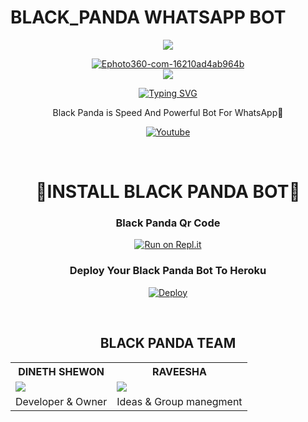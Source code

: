 # BLACK_PANDA WHATSAPP BOT
<div align="center">
<img src= "https://camo.githubusercontent.com/71b837571c48af3aa60a73dbc9d5936aa359d78efbfa8a6743cbbbc16b80ef4d/68747470733a2f2f63646e2e646973636f72646170702e636f6d2f6174746163686d656e74732f3830353930323039333930363630383138362f3830353931333937323533353539303932322f74656e6f722e676966"/>
</p>

<div align="center">
<a href="https://youtube.com/channel/UCRt-7UDMMcfjunuZwZi481Q"><img src="https://i.ibb.co/zJBgPyv/bdac9c4f-8a99-4386-aa59-f272acc96e0a.gif" alt="Ephoto360-com-16210ad4ab964b" border="0"></a><br /><a target='_blank' href='https://the-crosswordsolver.com/offbeat-parisian-tourist-sites-6-letters'>
<div align="center">
<img src= "https://camo.githubusercontent.com/71b837571c48af3aa60a73dbc9d5936aa359d78efbfa8a6743cbbbc16b80ef4d/68747470733a2f2f63646e2e646973636f72646170702e636f6d2f6174746163686d656e74732f3830353930323039333930363630383138362f3830353931333937323533353539303932322f74656e6f722e676966"/>

  
<div align="center">
  
[![Typing SVG](https://tinyurl.com/ybq64uoh)](https://git.io/typing-svg)

  </div>
  
<p align="center">
  Black Panda is Speed And Powerful Bot For WhatsApp🐼
  <br>
<div align="center">  
  
[![Youtube](https://img.shields.io/badge/%20@_Shewon_Creations%20YouTube%20Channel-ff0000?style=flat&labelColor=224242&logoColor=white&for-the-badge&logo=youtube)](https://youtube.com/channel/UCRt-7UDMMcfjunuZwZi481Q) 






 <br>

<div align="center">
    
<h1>🐼INSTALL BLACK PANDA BOT🐼</h1> 

### Black Panda Qr Code
[![Run on Repl.it](https://repl.it/badge/github/quiec/whatsasena)](https://replit.com/@Shewon/BLACKPANDA-QR?v=1)


      
### Deploy Your Black Panda Bot To Heroku
[![Deploy](https://www.herokucdn.com/deploy/button.svg)](https://dashboard.heroku.com/new?template=https://github.com/botkolla1/Black_Panda.git)

</div>
<br>
<div align="center">
  
<h2>BLACK PANDA TEAM</h2>

<table><tr><th> DINETH SHEWON</th><th>RAVEESHA</th></tr><tr><td><a href="https://www.youtube.com/channel/UCRt-7UDMMcfjunuZwZi481Q"><img src="https://i.ibb.co/2yG2nNj/Screenshot-20220220-194629.jpg"></a></td><td><a href="https://www.youtube.com/channel/UCRt-7UDMMcfjunuZwZi481Q"><img src="https://i.ibb.co/FHFSxcP/IMG-20220219-WA0042.jpg"></a></td></tr><tr><td> Developer & Owner</td><td>Ideas & Group manegment
            
